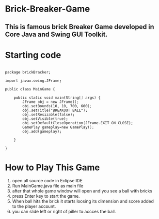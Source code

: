 # Brick-Breaker-Game

## This is famous brick Breaker Game developed in Core Java and Swing GUI Toolkit.

# Starting code 

```

package brickBracker;

import javax.swing.JFrame;

public class MainGame {

	public static void main(String[] args) {
		JFrame obj = new JFrame();
		obj.setBounds(10, 10, 700, 600);
		obj.setTitle("BREAKOUT BALL");
		obj.setResizable(false);
		obj.setVisible(true);
		obj.setDefaultCloseOperation(JFrame.EXIT_ON_CLOSE);
		GamePlay gameplay=new GamePlay();
		obj.add(gameplay);

	}

}
```

# How to Play This Game 

1. open all source code in Eclipse IDE 
2. Run MainGame.java file as main file
3. after that whole game window will open and you see a ball with bricks 
4. press Enter key to start the game.
5. When ball hits the brick it starts loosing its dimension and score added to the player account.
6. you can slide left or right of piller to accces the ball.









